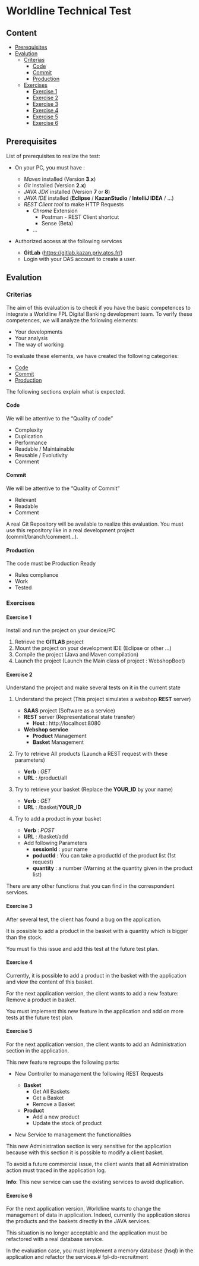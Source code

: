 # Worldline Technical Test

## Content

* [Prerequisites](#prerequisites)
* [Evalution](#eval)
	* [Criterias](#criterias)
		* [Code](#code)
		* [Commit](#commit)
		* [Production](#prod)
	* [Exercises](#exercises)
		* [Exercise 1](#exercise1)
		* [Exercise 2](#exercise2)
		* [Exercise 3](#exercise3)
		* [Exercise 4](#exercise4)
		* [Exercise 5](#exercise5)
		* [Exercise 6](#exercise6)

## <a name="prerequisites"></a>Prerequisites

List of prerequisites to realize the test:
* On your PC, you must have :
   * _Maven_ installed (Version __3.x__)
   * _Git_ Installed (Version __2.x__) 
   * _JAVA JDK_ installed (Version __7__ or __8__)
   * _JAVA IDE_ installed (__Eclipse__ / __KazanStudio__ / __IntelliJ IDEA__ / …)
   * _REST Client tool_ to make HTTP Requests 
     * _Chrome_ Extension
       * Postman - REST Client shortcut
       * Sense (Beta)
     * …

* Authorized access at the following services
  * __GitLab__ (https://gitlab.kazan.priv.atos.fr/) 
  * Login with your DAS account to create a user.

## <a name="eval"></a>Evalution
### <a name="criterias"></a>Criterias

The aim of this evaluation is to check if you have the basic competences to integrate a Worldline FPL Digital Banking development team. To verify these competences, we will analyze the following elements: 

* Your developments
* Your analysis
* The way of working

To evaluate these elements, we have created the following categories:

* [Code](#code)
* [Commit](#commit)
* [Production](#prod)

The following sections explain what is expected. 

#### <a name="code"></a>Code

We will be attentive to the “Quality of code”
* Complexity
* Duplication
* Performance
* Readable / Maintainable
* Reusable / Evolutivity
* Comment

#### <a name="commit"></a>Commit

We will be attentive to the “Quality of Commit”

* Relevant 
* Readable
* Comment

A real Git Repository will be available to realize this evaluation. You must use this repository like in a real development project (commit/branch/comment…).

#### <a name="prod"></a>Production

The code must be Production Ready
* Rules compliance
* Work
* Tested

### <a name="exercises"></a>Exercises

#### <a name="exercise1"></a>Exercise 1

Install and run the project on your device/PC

1. Retrieve the __GITLAB__ project
2. Mount the project on your development IDE (Eclipse or other …)
3. Compile the project (Java and Maven compilation)
4. Launch the project (Launch the Main class of project : WebshopBoot)

#### <a name="exercise2"></a>Exercise 2

Understand the project and make several tests on it in the current state 

1.	Understand the project (This project simulates a webshop __REST__ server)
	* __SAAS__ project (Software as a service)
	* __REST__ server (Representational state transfer)
		* __Host__ : http://localhost:8080
	* __Webshop service__
		* __Product__ Management
		* __Basket__ Management

2.	Try to retrieve All products (Launch a REST request with these parameters)
	* __Verb__ : _GET_
	* __URL__ : /product/all

3.	Try to retrieve your basket (Replace the __YOUR_ID__ by your name)
	* __Verb__ : _GET_
	* __URL__ : /basket/__YOUR_ID__

4. Try to add a product in your basket
	* __Verb__ : _POST_
	* __URL__ : /basket/add
	* Add following Parameters
		* __sessionId__ : your name
		* __poductId__ : You can take a productId of the product list (1st request)
		* __quantity__ : a number (Warning at the quantity given in the product list)

There are any other functions that you can find in the correspondent services.

#### <a name="exercise3"></a>Exercise 3

After several test, the client has found a bug on the application.

It is possible to add a product in the basket with a quantity which is bigger than the stock. 

You must fix this issue and add this test at the future test plan.

#### <a name="exercise4"></a>Exercise 4

Currently, it is possible to add a product in the basket with the application and view the content of this basket. 

For the next application version, the client wants to add a new feature: Remove a product in basket.

You must implement this new feature in the application and add on more tests at the future test plan.

#### <a name="exercise5"></a>Exercise 5

For the next application version, the client wants to add an Administration section in the application.

This new feature regroups the following parts:
* New Controller to management the following REST Requests
	* __Basket__
		* Get All Baskets
		*	Get a Basket
		* Remove a Basket
	* __Product__
		* Add a new product
		* Update the stock of product

* New Service to management the functionalities

This new Administration section is very sensitive for the application because with this section it is possible to modify a client basket. 

To avoid a future commercial issue, the client wants that all Administration action must traced in the application log.

__Info__: This new service can use the existing services to avoid duplication.

#### <a name="exercise6"></a>Exercise 6

For the next application version, Worldline wants to change the management of data in application. Indeed, currently the application stores the products and the baskets directly in the JAVA services. 

This situation is no longer acceptable and the application must be refactored with a real database service.

In the evaluation case, you must implement a memory database (hsql) in the application and refactor the services.# fpl-db-recruitment
